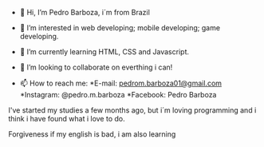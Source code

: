 - 👋 Hi, I’m Pedro Barboza, i´m from Brazil
- 👀 I’m interested in web developing; mobile developing; game developing.
- 🌱 I’m currently learning HTML, CSS and Javascript.
- 💞️ I’m looking to collaborate on everthing i can!

- 📫 How to reach me:
    *E-mail: pedrom.barboza01@gmail.com
    *Instagram: @pedro.m.barboza
    *Facebook: Pedro Barboza

I've started my studies a few months ago, but i´m loving programming and i think i have found what i love to do.

Forgiveness if my english is bad, i am also learning
